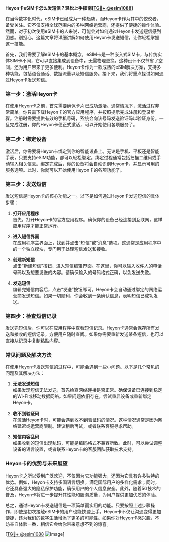 **Heyon卡eSIM卡怎么发短信？轻松上手指南[[TG💪+ @esim1088](https://t.me/s/esim1088)]**

在当今数字化时代，eSIM卡已经成为一种趋势，而Heyon卡作为其中的佼佼者，备受关注。它不仅支持全球范围内的多种网络运营商，还提供了便捷的操作体验。然而，对于初次使用eSIM卡的人来说，可能会对如何通过Heyon卡发送短信感到困惑。别担心，这篇文章将详细讲解如何使用Heyon卡发送短信，让你轻松掌握这一技能。

首先，我们需要了解eSIM卡的基本概念。eSIM卡是一种嵌入式SIM卡，与传统实体SIM卡不同，它可以直接集成到设备中，无需物理更换。这种设计不仅节省了空间，还为用户带来了更多便利。Heyon卡作为一款成熟的eSIM解决方案，支持多种功能，包括语音通话、数据流量以及短信服务。接下来，我们将重点探讨如何通过Heyon卡发送短信。

### **第一步：激活Heyon卡**

在使用Heyon卡之前，首先需要确保卡片已成功激活。通常情况下，激活过程非常简单。你只需下载Heyon卡的官方应用程序，并按照提示完成注册和登录步骤。注册时需要提供有效的手机号码，系统会向该号码发送验证码以验证身份。一旦完成注册，你的Heyon卡便正式激活，可以开始使用各项服务了。

### **第二步：绑定设备**

激活后，你需要将Heyon卡绑定到你的智能设备上。无论是手机、平板还是智能手表，只要支持eSIM功能，都可以轻松绑定。绑定过程通常包括扫描二维码或手动输入相关信息。绑定完成后，你的设备将会自动识别Heyon卡，并显示可用的服务选项。此时，你就可以开始使用Heyon卡的各项功能了。

### **第三步：发送短信**

发送短信是Heyon卡的核心功能之一。以下是如何通过Heyon卡发送短信的具体步骤：

1. **打开应用程序**  
   首先，打开Heyon卡的官方应用程序。确保你的设备已经连接到互联网，这样应用程序才能正常运行。

2. **进入短信界面**  
   在应用程序主界面上，找到并点击“短信”或“消息”选项。这通常是应用程序中的一个独立模块，专门用于处理短信发送和接收。

3. **创建新短信**  
   点击“新建短信”按钮，进入短信编辑界面。在这里，你可以输入收件人的电话号码以及想要发送的内容。请确保输入的号码格式正确，以免发送失败。

4. **发送短信**  
   编辑完短信内容后，点击“发送”按钮即可。Heyon卡会自动通过绑定的网络运营商发送短信。如果一切顺利，你会收到一条确认信息，表明短信已成功发送。

### **第四步：检查短信记录**

发送完短信后，你可以在应用程序中查看短信记录。Heyon卡通常会保存所有发送和接收的短信记录，方便用户随时查阅。如果你需要重新发送某条短信，也可以直接从记录中复制粘贴内容。

### **常见问题及解决方法**

在使用Heyon卡发送短信的过程中，可能会遇到一些小问题。以下是几个常见的问题及其解决方法：

1. **无法发送短信**  
   如果发现短信无法发送，首先检查网络连接是否正常。确保设备已连接到稳定的Wi-Fi或移动数据网络。如果问题依旧存在，尝试重启设备或重新绑定Heyon卡。

2. **收不到验证码**  
   在激活Heyon卡时，可能会遇到收不到验证码的情况。这种情况通常是因为网络延迟或运营商限制。建议稍后再试，或者联系客服寻求帮助。

3. **短信内容乱码**  
   如果收到的短信出现乱码，可能是编码格式不兼容所致。此时，可以尝试调整设备的语言设置，或者联系Heyon卡的客服团队获取技术支持。

### **Heyon卡的优势与未来展望**

Heyon卡之所以受到广泛欢迎，不仅因为它功能强大，还因为它具有许多独特的优势。例如，Heyon卡支持多国语言切换，满足国际用户的多样化需求；同时，它还具备强大的隐私保护功能，确保用户的个人信息安全。此外，随着5G技术的普及，Heyon卡将进一步提升其性能和服务质量，为用户提供更加优质的体验。

总之，通过Heyon卡发送短信是一项简单而实用的功能。只要按照上述步骤操作，即使是初次接触eSIM卡的用户也能快速上手。Heyon卡不仅让沟通变得更加便捷，还为我们的数字生活增添了更多的可能性。如果你对Heyon卡感兴趣，不妨亲自体验一番，相信它会给你带来意想不到的惊喜。

[[TG💪+ @esim1088](https://t.me/s/esim1088) ![Image](https://i.postimg.cc/4NQfJmqS/Snipaste-2025-05-13-00-14-12.png)]